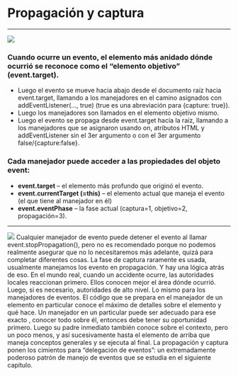 # Propagación y captura
***
![](https://es.javascript.info/article/bubbling-and-capturing/eventflow.svg)
### Cuando ocurre un evento, el elemento más anidado dónde ocurrió se reconoce como el “elemento objetivo” (event.target).

- Luego el evento se mueve hacia abajo desde el documento raíz hacia event.target, llamando a los manejadores en el camino asignados con addEventListener(..., true) (true es una abreviación para {capture: true}).
- Luego los manejadores son llamados en el elemento objetivo mismo.
- Luego el evento se propaga desde event.target hacia la raíz, llamando a los manejadores que se asignaron usando on<event>, atributos HTML y addEventListener sin el 3er argumento o con el 3er argumento false/{capture:false}.

### Cada manejador puede acceder a las propiedades del objeto event:

* **event.target** – el elemento más profundo que originó el evento.
* **event.currentTarget (=this)** – el elemento actual que maneja el evento (el que tiene al manejador en él)
* **event.eventPhase** – la fase actual (captura=1, objetivo=2, propagación=3).
---
![](https://arielfuggini.com/static/900b89115a28553a63cdffd0a7afc922/737c3/15_01.png)
Cualquier manejador de evento puede detener el evento al llamar event.stopPropagation(), pero no es recomendado porque no podemos realmente asegurar que no lo necesitaremos más adelante, quizá para completar diferentes cosas.
La fase de captura raramente es usada, usualmente manejamos los evento en propagación. Y hay una lógica atrás de eso.
En el mundo real, cuando un accidente ocurre, las autoridades locales reaccionan primero. Ellos conocen mejor el área dónde ocurrió. Luego, si es necesario, autoridades de alto nivel.
Lo mismo para los manejadores de eventos. El código que se prepara en el manejador de un elemento en particular conoce el máximo de detalles sobre el elemento y qué hace. Un manejador en un <td> particular puede ser adecuado para ese exacto <td>, conocer todo sobre él, entonces debe tener su oportunidad primero. Luego su padre inmediato también conoce sobre el contexto, pero un poco menos, y así sucesivamente hasta el elemento de arriba que maneja conceptos generales y se ejecuta al final.
La propagación y captura ponen los cimientos para “delegación de eventos”: un extremadamente poderoso patrón de manejo de eventos que se estudia en el siguiente capítulo.